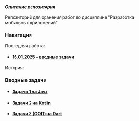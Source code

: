 #### _Описание репозитория_
Репозиторий для хранения работ по дисциплине "Разработка мобильных приложений"
### Навигация
Последняя работа:
* #### [16.01.2025 – вводные задачи](#вводные-задачи)
История:
### Вводные задачи
* #### [Задачи 1 на Java](https://github.com/1mmorta1W111/DMA/tree/main/1601/Ex1Java)
* #### [Задачи 2 на Kotlin](https://github.com/1mmorta1W111/DMA/tree/main/1601/Ex2Kotlin)
* #### [Задачи 3 (ООП) на Dart](https://github.com/1mmorta1W111/DMA/tree/main/1601/ExOOPDart)
